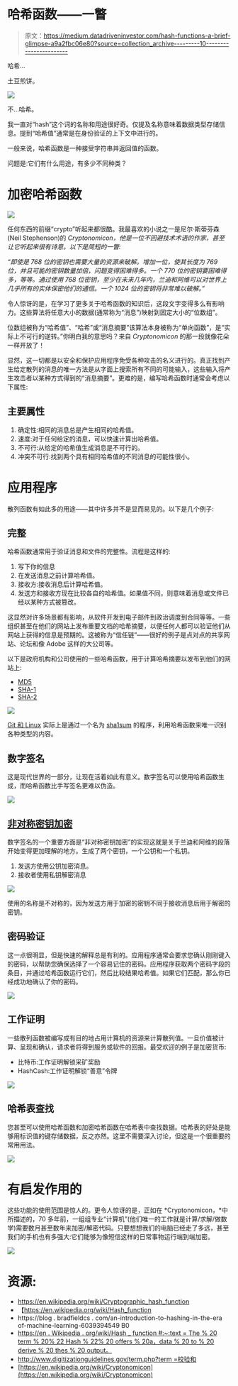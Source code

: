 # 哈希函数——一瞥

> 原文：<https://medium.datadriveninvestor.com/hash-functions-a-brief-glimpse-a9a2fbc06e80?source=collection_archive---------10----------------------->

哈希…

土豆煎饼。

![](img/f4e6431d91f67c1b4624fc2208e2f16d.png)

不…哈希。

我一直对“hash”这个词的名称和用途很好奇。仅提及名称意味着数据类型存储信息。提到“哈希值”通常是在身份验证的上下文中进行的。

一般来说，哈希函数是一种接受字符串并返回值的函数。

问题是:它们有什么用途，有多少不同种类？

# 加密哈希函数

![](img/587bb2d335fd0f059ddf54da536bef06.png)

任何东西的前缀“crypto”听起来都很酷。我最喜欢的小说之一是尼尔·斯蒂芬森(Neil Stephenson)的 *Cryptonomicon，他是一位不回避技术术语的作家，甚至让它听起来很有诗意。以下是简短的一瞥:*

*“即使是 768 位的密钥也需要大量的资源来破解。增加一位，使其长度为 769 位，并且可能的密钥数量加倍，问题变得困难得多。一个 770 位的密钥要困难得多，等等。通过使用 768 位密钥，至少在未来几年内，兰迪和阿维可以对世界上几乎所有的实体保密他们的通信。一个 1024 位的密钥将非常难以破解。”*

令人惊讶的是，在学习了更多关于哈希函数的知识后，这段文字变得多么有影响力。这些算法将任意大小的数据(通常称为“消息”)映射到固定大小的“位数组”。

位数组被称为“哈希值”、“哈希”或“消息摘要”该算法本身被称为“单向函数”，是“实际上不可行的逆转。”你明白我的意思吗？来自 *Cryptonomicon* 的那一段就像花朵一样开放了！

显然，这一切都是以安全和保护应用程序免受各种攻击的名义进行的。真正找到产生给定散列的消息的唯一方法是从字面上搜索所有不同的可能输入，这些输入将产生攻击者以某种方式得到的“消息摘要”。更难的是，编写哈希函数时通常会考虑以下属性:

## 主要属性

1.  确定性:相同的消息总是产生相同的哈希值。
2.  速度:对于任何给定的消息，可以快速计算出哈希值。
3.  不可行:从给定的哈希值生成消息是不可行的。
4.  冲突不可行:找到两个具有相同哈希值的不同消息的可能性很小。

# 应用程序

散列函数有如此多的用途——其中许多并不是显而易见的。以下是几个例子:

## 完整

哈希函数通常用于验证消息和文件的完整性。流程是这样的:

1.  写下你的信息
2.  在发送消息之前计算哈希值。
3.  接收方:接收消息后计算哈希值。
4.  发送方和接收方现在比较各自的哈希值。如果值不同，则意味着消息或文件已经以某种方式被篡改。

这显然对许多场景都有影响，从软件开发到电子邮件到政治调度到合同等等。一些组织甚至在他们的网站上发布重要文档的哈希摘要，以便任何人都可以验证他们从网站上获得的信息是预期的。这被称为“信任链”——很好的例子是点对点的共享网站、论坛和像 Adobe 这样的大公司等。

以下是政府机构和公司使用的一些哈希函数，用于计算哈希摘要以发布到他们的网站上:

*   [MD5](https://en.wikipedia.org/wiki/MD5)
*   [SHA-1](https://en.wikipedia.org/wiki/SHA-1)
*   [SHA-2](https://en.wikipedia.org/wiki/SHA-2)

![](img/558738d3fe1bab7eb2fbaa8ec3826c91.png)

[Git 和 Linux](http://manpages.ubuntu.com/manpages/xenial/man1/sha1sum.1.html) 实际上是通过一个名为 [sha1sum](https://en.wikipedia.org/wiki/Sha1sum) 的程序，利用哈希函数来唯一识别各种类型的内容。

## 数字签名

这是现代世界的一部分，让现在活着如此有意义。数字签名可以使用哈希函数生成，而哈希函数比手写签名更难以伪造。

![](img/ad66297f487a0be866a1ef3791cc234d.png)

## [非对称密钥加密](https://en.wikipedia.org/wiki/Public-key_cryptography)

数字签名的一个重要方面是“非对称密钥加密”的实现这就是关于兰迪和阿维的段落开始变得更加理解的地方。生成了两个密钥，一个公钥和一个私钥。

1.  发送方使用公钥加密消息。
2.  接收者使用私钥解密消息

![](img/02463176c32db6794df618fca53651db.png)

使用的名称是不对称的，因为发送方用于加密的密钥不同于接收消息后用于解密的密钥。

## 密码验证

这一点很明显，但是快速的解释总是有利的。应用程序通常会要求您确认刚刚键入的密码，以帮助您确保选择了一个容易记住的密码。应用程序获取两个密码字段的条目，并通过哈希函数运行它们，然后比较结果哈希值。如果它们匹配，那么你已经成功地确认了你的密码。

![](img/224495468d6a8e6fe7c6a838c74c02a5.png)

## 工作证明

一些散列函数被编写成有目的地占用计算机的资源来计算散列值。一旦价值被计算、呈现和确认，请求者将得到服务或软件的回报。最受欢迎的例子是加密货币:

*   比特币:工作证明解锁采矿奖励
*   HashCash:工作证明解锁“善意”令牌

![](img/6937d488b5f5e1ec3620f87beb132bfd.png)

## 哈希表查找

您甚至可以使用哈希函数和加密哈希函数在哈希表中查找数据。哈希表的好处是能够用标识值的键存储数据，反之亦然。这里不需要深入讨论，但这是一个很重要的常用用法。

![](img/ec0f6809e94902ede2a89480a0ea1f4f.png)

# 有启发作用的

这些功能的使用范围是惊人的。更令人惊讶的是，正如在 *Cryptonomicon，*中所描述的，70 多年前，一组组专业“计算机”(他们唯一的工作就是计算/求解/做数学)需要数月甚至数年来加密/解密代码。只要想想我们的电脑已经走了多远，甚至我们的手机也有多强大:它们能够为像短信这样的日常事物运行端到端加密。

![](img/36c85c4a00692051d92df14bccadf5a2.png)

# 资源:

*   https://en.wikipedia.org/wiki/Cryptographic_hash_function
*   【https://en.wikipedia.org/wiki/Hash_function 
*   https://blog . bradfieldcs . com/an-introduction-to-hashing-in-the-era of-machine-learning-6039394549 B0
*   [https://en . Wikipedia . org/wiki/Hash _ function #:~:text = The % 20 term % 20% 22 Hash % 22% 20 offers % 20a，data % 20 to % 20 derive % 20 thes % 20 output。](https://en.wikipedia.org/wiki/Hash_function#:~:text=The%20term%20%22hash%22%20offers%20a,data%20to%20derive%20their%20output.)
*   [http://www.digitizationguidelines.gov/term.php?term =校验和](http://www.digitizationguidelines.gov/term.php?term=md5checksum)
*   [https://en.wikipedia.org/wiki/Cryptonomicon](https://en.wikipedia.org/wiki/Cryptonomicon)